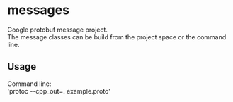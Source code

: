 # messages
Google protobuf message project.   
The message classes can be build from the project space or the command line.   

## Usage
Command line:   
'protoc --cpp_out=. example.proto'   
